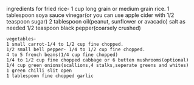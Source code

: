 ingredients for fried rice-
    1 cup long grain or medium grain rice.
    1 tablespoon soya sauce
    vinegar(or you can use apple cider with 1/2 teaspoon sugar)
    2 tablespoon oil(peanut, sunflower or avacado)
    salt as needed
    1/2 teaspoon black pepper(coarsely crushed)

    vegetables-
    1 small carrot-1/4 to 1/2 cup fine chopped.
    1/2 small bell pepper- 1/4 to 1/2 cup fine chopped.
    4 to 5 french beans(1/4 cup fine chopped)
    1/4 to 1/2 cup fine chopped cabbage or 6 butten mushrooms(optional)
    1/4 cup green onions(scallions,4 stalks,seperate greens and whites)
    1 green chilli slit open
    1 tablespoon fine chopped garlic
    

   
